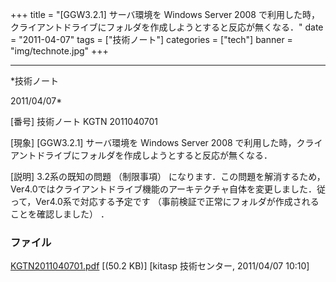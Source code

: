 ﻿+++
title = "[GGW3.2.1] サーバ環境を Windows Server 2008 で利用した時，クライアントドライブにフォルダを作成しようとすると反応が無くなる．"
date = "2011-04-07"
tags = ["技術ノート"]
categories = ["tech"]
banner = "img/technote.jpg"
+++

-----------------------------------------------------------------------------------------------------------------------------

*技術ノート

2011/04/07*


[番号]
技術ノート KGTN 2011040701

[現象]
[GGW3.2.1] サーバ環境を Windows Server 2008
で利用した時，クライアントドライブにフォルダを作成しようとすると反応が無くなる．

[説明]
3.2系の既知の問題 （制限事項）
になります．この問題を解消するため，Ver4.0ではクライアントドライブ機能のアーキテクチャ自体を変更しました．従って，Ver4.0系で対応する予定です
（事前検証で正常にフォルダが作成されることを確認しました） ．


### ファイル

 
 


[KGTN2011040701.pdf](http://techreport.kitasp.net/attachments/download/540/KGTN2011040701.pdf)
 [(50.2 KB)] [kitasp 技術センター, 2011/04/07
10:10]


 


 

